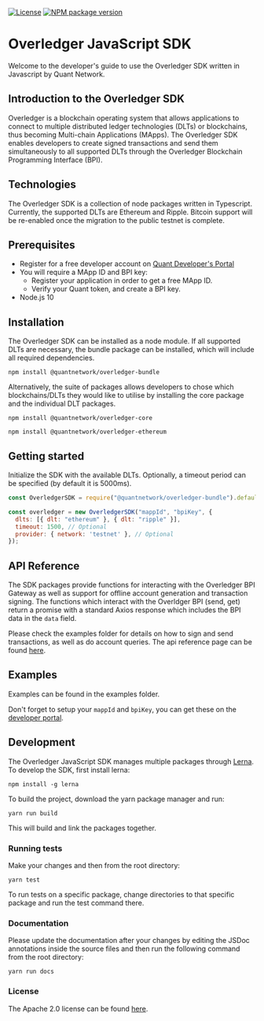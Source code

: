 [![License](https://img.shields.io/badge/License-Apache%202.0-blue.svg)](https://opensource.org/licenses/Apache-2.0)
[![NPM package version](https://img.shields.io/npm/v/@quantnetwork/overledger-sdk.svg)](https://www.npmjs.com/package/@quantnetwork/overledger-sdk)

# Overledger JavaScript SDK

Welcome to the developer's guide to use the Overledger SDK written in Javascript by Quant Network.

## Introduction to the Overledger SDK

Overledger is a blockchain operating system that allows applications to connect to multiple distributed ledger technologies (DLTs) or blockchains, thus becoming Multi-chain Applications (MApps). The Overledger SDK enables developers to create signed transactions and send them simultaneously to all supported DLTs through the Overledger Blockchain Programming Interface (BPI).

## Technologies

The Overledger SDK is a collection of node packages written in Typescript. Currently, the supported DLTs are Ethereum and Ripple. Bitcoin support will be re-enabled once the migration to the public testnet is complete.

## Prerequisites

- Register for a free developer account on [Quant Developer's Portal](https://developer.quant.network)
- You will require a MApp ID and BPI key:
  - Register your application in order to get a free MApp ID.
  - Verify your Quant token, and create a BPI key.
- Node.js 10

## Installation

The Overledger SDK can be installed as a node module. If all supported DLTs are necessary, 
the bundle package can be installed, which will include all required dependencies.

```
npm install @quantnetwork/overledger-bundle
```

Alternatively, the suite of packages allows developers to chose which blockchains/DLTs they would like to utilise by installing the core package and the individual DLT packages.

```
npm install @quantnetwork/overledger-core
```

```
npm install @quantnetwork/overledger-ethereum
```


## Getting started

Initialize the SDK with the available DLTs. Optionally, a timeout period can be specified (by default it is 5000ms).

```javascript
const OverledgerSDK = require("@quantnetwork/overledger-bundle").default;

const overledger = new OverledgerSDK("mappId", "bpiKey", {
  dlts: [{ dlt: "ethereum" }, { dlt: "ripple" }],
  timeout: 1500, // Optional
  provider: { network: 'testnet' }, // Optional
});
```

## API Reference

The SDK packages provide functions for interacting with the Overledger BPI Gateway as well as support for offline account generation and transaction signing.
The functions which interact with the Overldger BPI (send, get) return a promise with a standard Axios response which includes the BPI data in the `data` field.

Please check the examples folder for details on how to sign and send transactions, as well as do account queries. The api reference page can be found [here](api_reference.md).

## Examples

Examples can be found in the examples folder.

Don't forget to setup your `mappId` and `bpiKey`, you can get these on the [developer portal](https://developer.quant.network).

## Development

The Overledger JavaScript SDK manages multiple packages through [Lerna](https://lerna.js.org/). To develop the SDK, first install lerna:

```
npm install -g lerna
```

To build the project, download the yarn package manager and run:

```
yarn run build
```

This will build and link the packages together.

### Running tests

Make your changes and then from the root directory:

```
yarn test
```

To run tests on a specific package, change directories to that specific package and run the test command there.

### Documentation

Please update the documentation after your changes by editing the JSDoc annotations inside the source files and then run the following command from the root directory:

```
yarn run docs
```

### License

The Apache 2.0 license can be found [here](LICENSE).